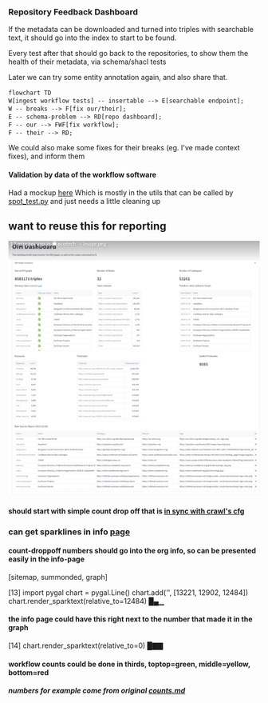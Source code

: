 ### Repository Feedback Dashboard

If the metadata can be downloaded and turned into triples with searchable text, it should go into the index to start to be found.

Every test after that should go back to the repositories, to show them the health of their metadata, via schema/shacl tests

Later we can try some entity annotation again, and also share that.

```mermaid
flowchart TD
W[ingest workflow tests] -- insertable --> E[searchable endpoint]; 
W -- breaks --> F[fix our/their];
E -- schema-problem --> RD[repo dashboard];
F -- our --> FWF[fix workflow];
F -- their --> RD;
```
We could also make some fixes for their breaks (eg. I've made context fixes), and inform them

#### Validation by data of the workflow software
Had a mockup [here](https://github.com/earthcube/geocodes_documentation/wiki/DataValidationReportMockup)
Which is mostly in the utils that can be called by [spot_test.py](https://github.com/MBcode/ec/blob/master/test/spot_test.py#L62) and just needs a little cleaning up


## want to reuse this for reporting
![oih dashboard](oih-dashboard.png)

#### should start with simple count drop off that is [in sync with crawl's cfg](localConfig4Counts.py)


### can get sparklines in info [page](https://geocodes.ncsa.illinois.edu/#/about)

#### count-droppoff numbers should go into the org info, so can be presented easily in the info-page

[sitemap, summonded, graph]

[13]
import pygal
chart = pygal.Line()
chart.add('', [13221, 12902, 12484])
chart.render_sparktext(relative_to=12484)
█▄▁
#### the info page could have this right next to the number that made it in the graph

[14]
chart.render_sparktext(relative_to=0)
█▇▇
#### workflow counts could be done in thirds, toptop=green, middle=yellow, bottom=red


##### numbers for example come from original [counts.md](https://github.com/earthcube/ec/blob/master/test/counts.md)

